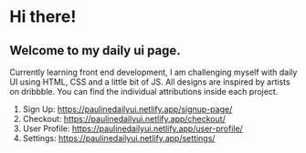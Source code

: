 # Hi there! 
## Welcome to my daily ui page. 

Currently learning front end development, I am challenging myself with daily UI using HTML, CSS and a little bit of JS. All designs are inspired by artists on dribbble. You can find the individual attributions inside each project. 

1. Sign Up: https://paulinedailyui.netlify.app/signup-page/
2. Checkout: https://paulinedailyui.netlify.app/checkout/
3. User Profile: https://paulinedailyui.netlify.app/user-profile/
4. Settings: https://paulinedailyui.netlify.app/settings/
